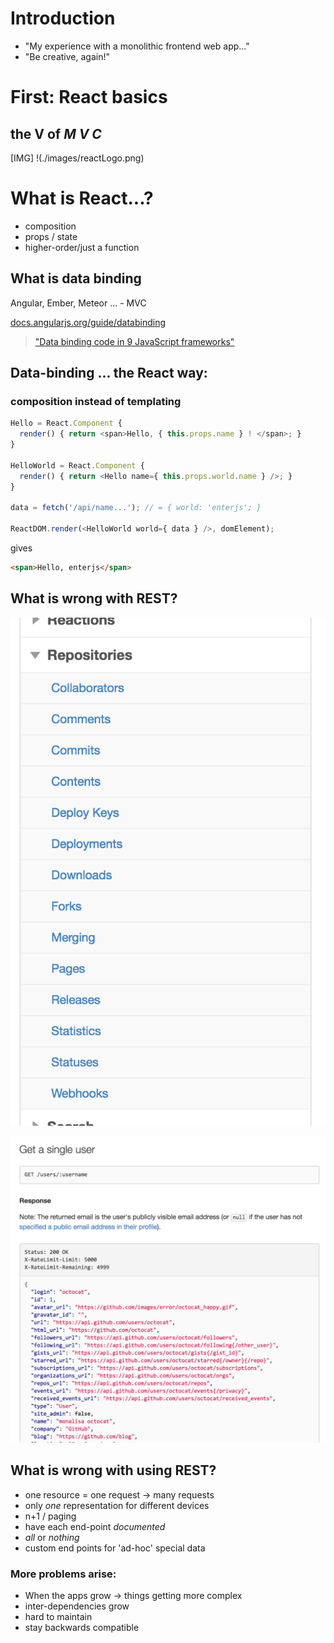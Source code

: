 # Introduction

* "My experience with a monolithic frontend web app..."
* "Be creative, again!"


# First: React basics
## the V of _M V C_
[IMG]
!(./images/reactLogo.png)

# What is React...?
* composition
* props / state
* higher-order/just a function


## What is data binding
Angular, Ember, Meteor ... - MVC


 [docs.angularjs.org/guide/databinding](https://docs.angularjs.org/guide/databinding)

 > ["Data binding code in 9 JavaScript frameworks"](http://engineering.paiza.io/entry/2015/03/12/145216)


## Data-binding ... the React way:
### composition instead of templating
```javascript
Hello = React.Component {
  render() { return <span>Hello, { this.props.name } ! </span>; }
}

HelloWorld = React.Component {
  render() { return <Hello name={ this.props.world.name } />; }
}

data = fetch('/api/name...'); // = { world: 'enterjs'; }

ReactDOM.render(<HelloWorld world={ data } />, domElement);
```

gives

```html
<span>Hello, enterjs</span>
```


## What is wrong with REST?


![](./images/rest-github-apis.png)


![](./images/rest-github-user.png)


## What is wrong with using REST?
 * one resource = one request -> many requests
 * only *one* representation for different devices
 * n+1 / paging
 * have each end-point *documented*
 * *all* or *nothing*
 * custom end points for 'ad-hoc' special data


### More problems arise:
* When the apps grow -> things getting more complex
* inter-dependencies grow
* hard to maintain
* stay backwards compatible
